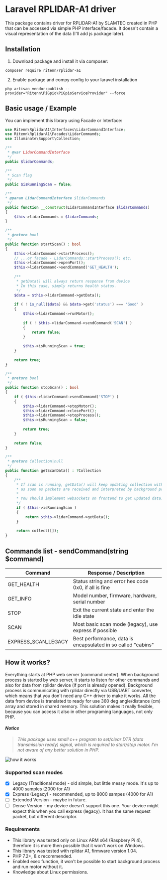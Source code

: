 # Laravel RPLIDAR-A1 driver

This package contains driver for RPLIDAR-A1 by SLAMTEC created in PHP that can be accessed via simple PHP interface/facade. It doesn't contain a visual representation of the data (I'll add js package later).

## Installation

1) Download package and install it via composer:

```composer require ritenn/rplidar-a1```

2) Enable package and compy config to your laravel installation

```php artisan vendor:publish --provider="Ritenn\PiGpio\PiGpioServiceProvider" --force```

## Basic usage / Example

You can implement this library using Facade or Interface:

```php
use Ritenn\RplidarA1\Interfaces\LidarCommandInterface;
use Ritenn\RplidarA1\Facades\LidarCommands;
use Illuminate\Support\Collection;

/**
 * @var LidarCommandInterface
 */
public $lidarCommands;

/**
 * Scan flag 
 */
public $isRunningScan = false;

/**
* @param LidarCommandInterface $lidarCommands
 */
public function __construct(LidarCommandInterface $lidarCommands)
{
    $this->lidarCommands = $lidarCommands;
}

/**
 * @return bool
 */
public function startScan() : bool
{
    $this->lidarCommand->startProcess();
    // ...or facade - LidarCommands::startProcess(); etc.
    $this->lidarCommand->openPort();
    $this->lidarCommand->sendCommand('GET_HEALTH');
    
    /**
     * getData() will always return response from device
     * In this case, simply returns health status. 
     */
    $data = $this->lidarCommand->getData();
    
    if ( ! is_null($data) && $data->get('status') === 'Good' )
    {
        $this->lidarCommand->runMotor();
        
        if ( ! $this->lidarCommand->sendCommand('SCAN') )
        {
            return false;
        }
        
        $this->isRunningScan = true;
    }
    
    return true;
}

/**
 * @return bool
 */
public function stopScan() : bool
{
    if ( $this->lidarCommand->sendCommand('STOP') )
    {
        $this->lidarCommand->stopMotor();
        $this->lidarCommand->closePort();
        $this->lidarCommand->stopProcess();
        $this->isRunningScan = false;
        
        return true;
    }
    
    return false;
}

/**
 * @return Collection|null
 */
public function getScanData() : ?Collection
{
    /**
     * If scan is running, getData() will keep updating collection with new data
     * as soon as packets are received and interpreted by background process.
     * 
     * You should implement websockets on frontend to get updated data.
     */
     if ( $this->isRunningScan )
     {
         return $this->lidarCommand->getData();
     }
     
     return collect([]);
}
```
## Commands list - sendCommand(string $command)

| Command |  Response / Description |
| --- | --- |
| GET_HEALTH | Status string and error hex code 0x0, if all is fine |
| GET_INFO | Model number, firmware, hardware, serial number |
| STOP | Exit the current state and enter the idle state |
| SCAN | Most basic scan mode (legacy), use express if possible |
| EXPRESS_SCAN_LEGACY | Best performance, data is encapsulated in so called "cabins" |

## How it works?

Everything starts at PHP web server (command center). When background process is started by web server, it starts to 
listen for other commands and also for data from rplidar device (if port is already opened).
Background process is communicating with rplidar directly via USB/UART converter, which means that you don't need any C++ driver to make it works.
All the data from device is translated to ready for use 360 deg angle/distance (cm) array and stored in shared memory.
This solution makes it really flexible, because you can access it also in other programing languages, not only PHP.

#### *Notice*
> *This package uses small c++ program to set/clear DTR (data transmission ready) signal, which is required to start/stop motor. I'm not aware of any better solution in PHP.*

![how it works](rplidar_schema.jpeg)

### Supported scan modes

- [x] Legacy (Traditional mode) - old simple, but little messy mode. It's up to 4000 samples (2000 for A1)
- [x] Express (Legacy) - recommended, up to 8000 sampes (4000 for A1)
- [ ] Extended Version - maybe in future.
- [ ] Dense Version - my device doesn't support this one. Your device might expect this when you call express (legacy). It has the same request packet, but different descriptor.

### Requirements

- This library was tested only on Linux ARM x64 (Raspbery Pi 4), therefore it is more then possible that it won't work on Windows.
- This library was tested with rplidar A1, firmware version 1.04.
- PHP 7.2+, 8.x recommended.
- Enabled exec function, it won't be possible to start background process and run motor without it.
- Knowledge about Linux permissions.